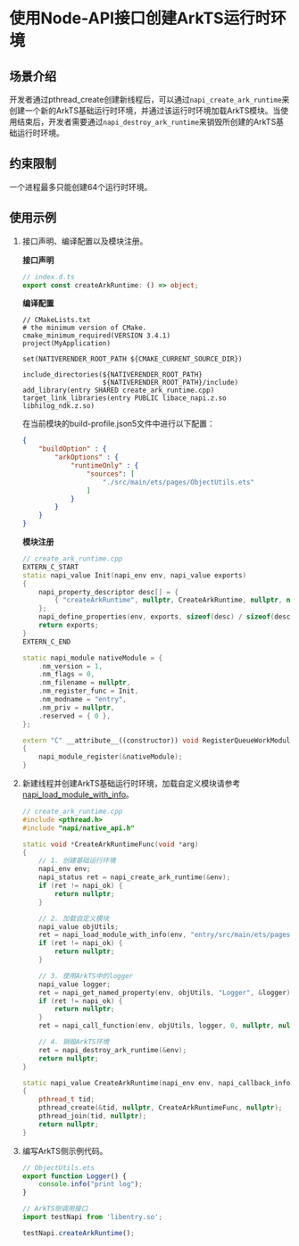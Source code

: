 # 使用Node-API接口创建ArkTS运行时环境
<!--Kit: NDK-->
<!--Subsystem: arkcompiler-->
<!--Owner: @xliu-huanwei; @shilei123; @huanghello; @yuanyao14; @lzj0614-->
<!--SE: @shilei123-->
<!--TSE: @kirl75; @zsw_zhushiwei-->

## 场景介绍

开发者通过pthread_create创建新线程后，可以通过`napi_create_ark_runtime`来创建一个新的ArkTS基础运行时环境，并通过该运行时环境加载ArkTS模块。当使用结束后，开发者需要通过`napi_destroy_ark_runtime`来销毁所创建的ArkTS基础运行时环境。

## 约束限制

一个进程最多只能创建64个运行时环境。

## 使用示例

1. 接口声明、编译配置以及模块注册。

   **接口声明**

   ```ts
   // index.d.ts
   export const createArkRuntime: () => object;
   ```
   <!-- @[napi_ark_runtime_dts](https://gitee.com/openharmony/applications_app_samples/blob/master/code/DocsSample/ArkTS/NodeAPI/NodeAPIClassicUseCases/NodeAPIApplicationScenario/entry/src/main/cpp/types/libentry/Index.d.ts) -->

   **编译配置**

   ```
   // CMakeLists.txt
   # the minimum version of CMake.
   cmake_minimum_required(VERSION 3.4.1)
   project(MyApplication)

   set(NATIVERENDER_ROOT_PATH ${CMAKE_CURRENT_SOURCE_DIR})

   include_directories(${NATIVERENDER_ROOT_PATH}
                       ${NATIVERENDER_ROOT_PATH}/include)
   add_library(entry SHARED create_ark_runtime.cpp)
   target_link_libraries(entry PUBLIC libace_napi.z.so libhilog_ndk.z.so)
   ```

   在当前模块的build-profile.json5文件中进行以下配置：
   ```json
   {
       "buildOption" : {
           "arkOptions" : {
               "runtimeOnly" : {
                   "sources": [
                       "./src/main/ets/pages/ObjectUtils.ets"
                   ]
               }
           }
       }
   }
   ```
   <!-- @[napi_ark_runtime_build](https://gitee.com/openharmony/applications_app_samples/blob/master/code/DocsSample/ArkTS/NodeAPI/NodeAPIClassicUseCases/NodeAPIApplicationScenario/entry/build-profile.json5) -->

   **模块注册**

   ```cpp
   // create_ark_runtime.cpp
   EXTERN_C_START
   static napi_value Init(napi_env env, napi_value exports)
   {
       napi_property_descriptor desc[] = {
           { "createArkRuntime", nullptr, CreateArkRuntime, nullptr, nullptr, nullptr, napi_default, nullptr }
       };
       napi_define_properties(env, exports, sizeof(desc) / sizeof(desc[0]), desc);
       return exports;
   }
   EXTERN_C_END

   static napi_module nativeModule = {
       .nm_version = 1,
       .nm_flags = 0,
       .nm_filename = nullptr,
       .nm_register_func = Init,
       .nm_modname = "entry",
       .nm_priv = nullptr,
       .reserved = { 0 },
   };

   extern "C" __attribute__((constructor)) void RegisterQueueWorkModule()
   {
       napi_module_register(&nativeModule);
   }
   ```
   <!-- @[napi_ark_runtime_cpp](https://gitee.com/openharmony/applications_app_samples/blob/master/code/DocsSample/ArkTS/NodeAPI/NodeAPIClassicUseCases/NodeAPIApplicationScenario/entry/src/main/cpp/napi_init.cpp) -->

2. 新建线程并创建ArkTS基础运行时环境，加载自定义模块请参考[napi_load_module_with_info](./use-napi-load-module-with-info.md)。

   ```cpp
   // create_ark_runtime.cpp
   #include <pthread.h>
   #include "napi/native_api.h"

   static void *CreateArkRuntimeFunc(void *arg)
   {
       // 1. 创建基础运行环境
       napi_env env;
       napi_status ret = napi_create_ark_runtime(&env);
       if (ret != napi_ok) {
           return nullptr;
       }

       // 2. 加载自定义模块
       napi_value objUtils;
       ret = napi_load_module_with_info(env, "entry/src/main/ets/pages/ObjectUtils", "com.example.myapplication/entry", &objUtils);
       if (ret != napi_ok) {
           return nullptr;
       }

       // 3. 使用ArkTS中的logger
       napi_value logger;
       ret = napi_get_named_property(env, objUtils, "Logger", &logger);
       if (ret != napi_ok) {
           return nullptr;
       }
       ret = napi_call_function(env, objUtils, logger, 0, nullptr, nullptr);

       // 4. 销毁ArkTS环境
       ret = napi_destroy_ark_runtime(&env);
       return nullptr;
   }

   static napi_value CreateArkRuntime(napi_env env, napi_callback_info info)
   {
       pthread_t tid;
       pthread_create(&tid, nullptr, CreateArkRuntimeFunc, nullptr);
       pthread_join(tid, nullptr);
       return nullptr;
   }
   ```
   <!-- @[napi_ark_runtime_cpp](https://gitee.com/openharmony/applications_app_samples/blob/master/code/DocsSample/ArkTS/NodeAPI/NodeAPIClassicUseCases/NodeAPIApplicationScenario/entry/src/main/cpp/napi_init.cpp) -->

3. 编写ArkTS侧示例代码。

   ```ts
   // ObjectUtils.ets
   export function Logger() {
       console.info("print log");
   }
   ```
   <!-- @[napi_ark_runtime_utils](https://gitee.com/openharmony/applications_app_samples/blob/master/code/DocsSample/ArkTS/NodeAPI/NodeAPIClassicUseCases/NodeAPIApplicationScenario/entry/src/main/ets/pages/ObjectUtils.ets) -->
   ```ts
   // ArkTS侧调用接口
   import testNapi from 'libentry.so';

   testNapi.createArkRuntime();
   ```
   <!-- @[napi_ark_runtime_ets](https://gitee.com/openharmony/applications_app_samples/blob/master/code/DocsSample/ArkTS/NodeAPI/NodeAPIClassicUseCases/NodeAPIApplicationScenario/entry/src/main/ets/pages/Index.ets) -->
